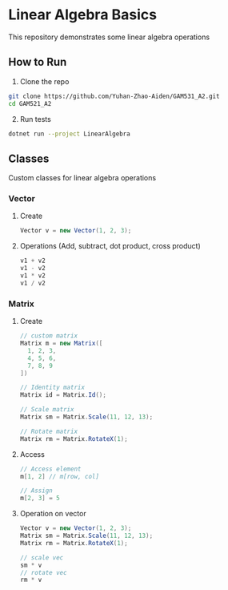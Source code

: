 # Linear Algebra Basics

This repository demonstrates some linear algebra operations

## How to Run
1. Clone the repo
```bash
git clone https://github.com/Yuhan-Zhao-Aiden/GAM531_A2.git
cd GAM521_A2
```
2. Run tests
```bash
dotnet run --project LinearAlgebra
```

## Classes
Custom classes for linear algebra operations
### Vector
1. Create
    ```csharp
    Vector v = new Vector(1, 2, 3);
    ```
2. Operations (Add, subtract, dot product, cross product)
    ```csharp
    v1 + v2
    v1 - v2
    v1 * v2
    v1 / v2
    ```

### Matrix
1. Create
    ```csharp
    // custom matrix
    Matrix m = new Matrix([
      1, 2, 3,
      4, 5, 6,
      7, 8, 9
    ])

    // Identity matrix
    Matrix id = Matrix.Id();

    // Scale matrix
    Matrix sm = Matrix.Scale(11, 12, 13);

    // Rotate matrix
    Matrix rm = Matrix.RotateX(1);
    ```
2. Access
    ```csharp
    // Access element
    m[1, 2] // m[row, col]

    // Assign
    m[2, 3] = 5
    ```
3. Operation on vector
    ```csharp
    Vector v = new Vector(1, 2, 3);
    Matrix sm = Matrix.Scale(11, 12, 13);
    Matrix rm = Matrix.RotateX(1);

    // scale vec
    sm * v
    // rotate vec
    rm * v
    ```